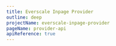 ```yaml
---
title: Everscale Inpage Provider
outline: deep
projectName: everscale-inpage-provider
pageName: provider-api
apiReference: true
---
```


<Page projectName="everscale-inpage-provider" pageName="provider-api" />
